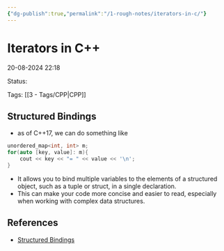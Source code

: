 ```yaml
---
{"dg-publish":true,"permalink":"/1-rough-notes/iterators-in-c/"}
---
```



# Iterators in C++

20-08-2024 22:18

Status: 

Tags: [[3 - Tags/CPP\|CPP]]

## Structured Bindings
- as of C++17, we can do something like 
```cpp
unordered_map<int, int> m;
for(auto [key, value]: m){
	cout << key << "= " << value << '\n';
}
```
- It allows you to bind multiple variables to the elements of a structured object, such as a tuple or struct, in a single declaration. 
- This can make your code more concise and easier to read, especially when working with complex data structures.

## References
- [Structured Bindings](https://www.cppstories.com/2022/structured-bindings/)